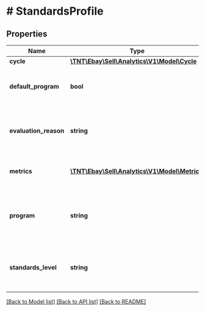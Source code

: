 # # StandardsProfile

## Properties

Name | Type | Description | Notes
------------ | ------------- | ------------- | -------------
**cycle** | [**\TNT\Ebay\Sell\Analytics\V1\Model\Cycle**](Cycle.md) |  | [optional]
**default_program** | **bool** | If set to true, this flag indicates this is the default program for the seller. Except for sellers in China, a seller&#39;s default program is the marketplace where they registered with eBay. Seller&#39;s in China select their default program when they register. | [optional]
**evaluation_reason** | **string** | Specifies how the overall seller level was calculated. In the event of special circumstances (as determined by eBay), eBay may override the calculated seller level. In general, such overrides protect a seller&#39;s level. The usual value for both cycle types is &amp;quot;Seller level generated by standards monthly evaluation cycle.&amp;quot; | [optional]
**metrics** | [**\TNT\Ebay\Sell\Analytics\V1\Model\Metric[]**](Metric.md) | A list of the metrics upon which a seller&#39;s profile is evaluated. Each program&#39;s applicable metrics and requirements are listed at eBay Top Rated seller program standards. | [optional]
**program** | **string** | Indicates the program used to generate the profile data. Values can be PROGRAM_DE, PROGRAM_UK, PROGRAM_US, or PROGRAM_GLOBAL. For implementation help, refer to &lt;a href&#x3D;&#39;https://developer.ebay.com/devzone/rest/api-ref/analytics/types/ProgramEnum.html&#39;&gt;eBay API documentation&lt;/a&gt; | [optional]
**standards_level** | **string** | The overall standards level of the seller, one of TOP_RATED, ABOVE_STANDARD, or BELOW_STANDARD. For implementation help, refer to &lt;a href&#x3D;&#39;https://developer.ebay.com/devzone/rest/api-ref/analytics/types/StandardsLevelEnum.html&#39;&gt;eBay API documentation&lt;/a&gt; | [optional]

[[Back to Model list]](../../README.md#models) [[Back to API list]](../../README.md#endpoints) [[Back to README]](../../README.md)
